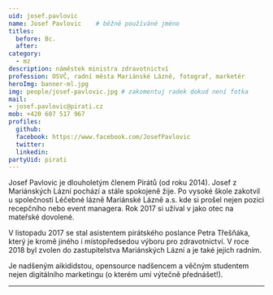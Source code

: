 ```yaml
---
uid: josef.pavlovic
name: Josef Pavlovic  	# běžně používáné jméno
titles:
  before: Bc.
  after:
category:
  - mz
description: náměstek ministra zdravotnictví
profession: OSVČ, radní města Mariánské Lázně, fotograf, marketér
heroImg: banner-ml.jpg
img: people/josef-pavlovic.jpg # zakomentuj radek dokud není fotka
mail:
- josef.pavlovic@pirati.cz
mob: +420 607 517 967
profiles:
  github:
  facebook: https://www.facebook.com/JosefPavlovic
  twitter:
  linkedin:
partyUid: pirati
---
```

Josef Pavlovic je dlouholetým členem Pirátů (od roku 2014). Josef z Mariánských Lázní pochází a stále spokojeně žije. Po vysoké škole zakotvil u společnosti Léčebné lázně Mariánské Lázně a.s. kde si prošel nejen pozici recepčního nebo event managera. Rok 2017 si užíval v jako otec na mateřské dovolené.

V listopadu 2017 se stal asistentem pirátského poslance Petra Třešňáka, který je kromě jiného i místopředsedou výboru pro zdravotnictví. V roce 2018 byl zvolen do zastupitelstva Mariánských Lázní a je také jejich radním.

Je nadšeným aikididstou, opensource nadšencem a věčným studentem nejen digitálního marketingu (o kterém umí výtečně přednášet!).

---
